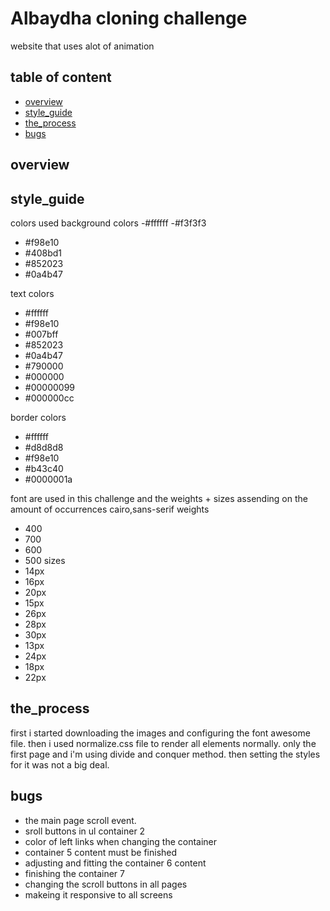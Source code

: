 # Albaydha cloning challenge 
website that uses alot of animation
## table of content
- [overview](#overview)
- [style_guide](#style_guide)
- [the_process](#the_process)
- [bugs](#bugs)
## overview 

## style_guide
colors used
background colors
-#ffffff
-#f3f3f3
- #f98e10
- #408bd1
- #852023
- #0a4b47

text colors
- #ffffff
- #f98e10
- #007bff
- #852023
- #0a4b47
- #790000
- #000000
- #00000099
- #000000cc

border colors
- #ffffff
- #d8d8d8
- #f98e10
- #b43c40
- #0000001a

font are used in this challenge and the weights + sizes assending on the amount of occurrences
cairo,sans-serif
weights
- 400
- 700
- 600
- 500
sizes
- 14px 
- 16px 
- 20px 
- 15px 
- 26px 
- 28px 
- 30px 
- 13px 
- 24px 
- 18px 
- 22px

## the_process
first i started downloading the images and configuring the font awesome file.
then i used normalize.css file to render all elements normally.
only the first page and i'm using divide and conquer method.
then setting the styles for it was not a big deal.

## bugs
- the main page scroll event.
- sroll buttons in ul container 2
- color of left links when changing the container
- container 5 content must be finished
- adjusting and fitting the container 6 content
- finishing the container 7
- changing the scroll buttons in all pages
- makeing it responsive to all screens
